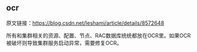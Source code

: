 ## ocr

原文链接：https://blog.csdn.net/leshami/article/details/8572648

所有和集群相关的资源、配置、节点、RAC数据库统统都放在OCR里。如果OCR被破坏则导致集群服务启动异常，需要修复OCR。